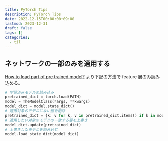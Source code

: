 ```yaml
---
title: PyTorch Tips
description: PyTorch Tips
date: 2022-12-15T00:00:00+09:00
lastmod: 2023-12-31
draft: false
tags: []
categories:
  - til
---
```


## ネットワークの一部のみを適用する

[How to load part of pre trained model?](https://discuss.pytorch.org/t/how-to-load-part-of-pre-trained-model/1113/39) より下記の方法で feature 層のみ読み込める。

```py
# 学習済みモデルの読み込み
pretrained_dict = torch.load(PATH)
model = TheModelClass(*args, **kwargs)
model_dict = model.state_dict()
# 適用対象のモデルにない層を削除
pretrained_dict = {k: v for k, v in pretrained_dict.items() if k in model_dict}
# 適用したい対象のモデルの一致する層を上書き
model_dict.update(pretrained_dict)
# 上書きしたモデルを読み込む
model.load_state_dict(model_dict)
```
